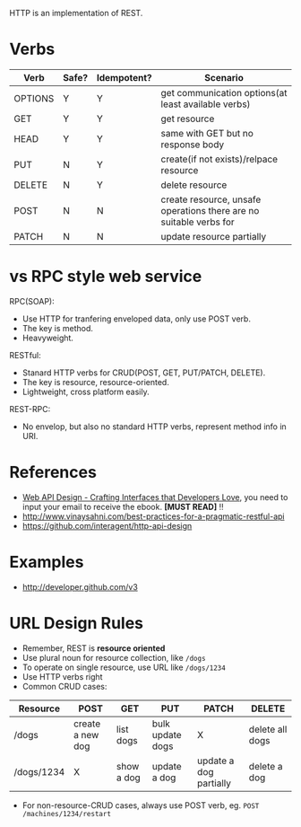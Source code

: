 HTTP is an implementation of REST.

# Verbs

Verb | Safe? | Idempotent? | Scenario |
-----| ---- | ---------- | -------- |
OPTIONS | Y | Y | get communication options(at least available verbs) |
GET | Y | Y | get resource |
HEAD | Y | Y | same with GET but no response body |
PUT | N | Y | create(if not exists)/relpace resource |
DELETE | N | Y | delete resource |
POST | N | N | create resource, unsafe operations there are no suitable verbs for |
PATCH | N | N | update resource partially |

# vs RPC style web service

RPC(SOAP):

- Use HTTP for tranfering enveloped data, only use POST verb.
- The key is method.
- Heavyweight.

RESTful:

- Stanard HTTP verbs for CRUD(POST, GET, PUT/PATCH, DELETE).
- The key is resource, resource-oriented.
- Lightweight, cross platform easily.

REST-RPC:

- No envelop, but also no standard HTTP verbs, represent method info in URI.

# References

- [Web API Design - Crafting Interfaces that Developers Love](http://apigee.com/about/resources/webcasts/restful-api-design-second-edition), you need to input your email to receive the ebook. **[MUST READ]** :bangbang:
- http://www.vinaysahni.com/best-practices-for-a-pragmatic-restful-api
- https://github.com/interagent/http-api-design

# Examples

- http://developer.github.com/v3

# URL Design Rules

- Remember, REST is **resource oriented**
- Use plural noun for resource collection, like `/dogs`
- To operate on single resource, use URL like `/dogs/1234`
- Use HTTP verbs right
- Common CRUD cases:

Resource | POST | GET | PUT | PATCH | DELETE
-------- | ---- | --- | --- | ----- | ------
/dogs | create a new dog | list dogs | bulk update dogs | X | delete all dogs
/dogs/1234 | X | show a dog | update a dog | update a dog partially | delete a dog

- For non-resource-CRUD cases, always use POST verb, eg. `POST /machines/1234/restart`
